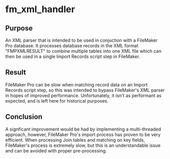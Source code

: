 # fm_xml_handler

## Purpose
An XML parser that is intended to be used in conjuction with a FileMaker Pro database. It processes database records in the XML format "FMPXMLRESULT" to combine multiple tables into one XML file which can then be used in a single Import Records script step in FileMaker. 

## Result
FileMaker Pro can be slow when matching record data on an Import Records script step, so this was intended to bypass FileMaker's XML parser in hopes of improved performance. Unfortunately, it isn't as performant as expected, and is left here for historical purposes.

## Conclusion
A signficant improvement would be had by implementing a multi-threaded approach, however, FileMaker Pro's import process has proven to be very efficient. When processing Join tables and matching on key fields, FileMaker's process is extremely slow, but this is an understandable issue and can be avoided with proper pre-processing.

